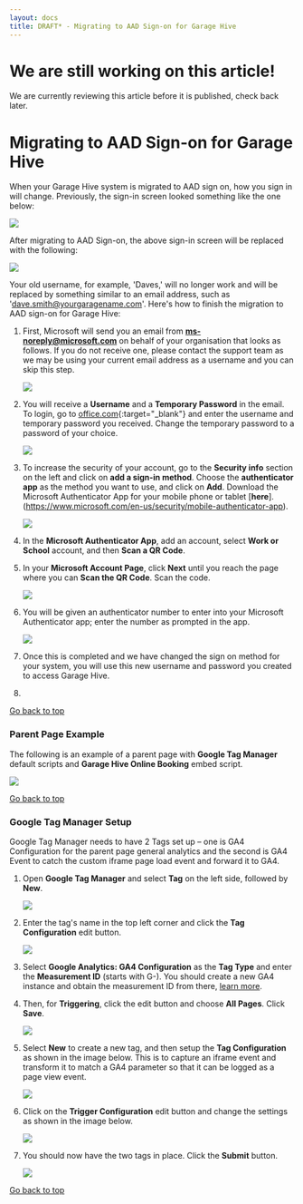 ```yaml
---
layout: docs
title: DRAFT* - Migrating to AAD Sign-on for Garage Hive
---
```


<a name="top"></a>

# We are still working on this article!
We are currently reviewing this article before it is published, check back later.

# Migrating to AAD Sign-on for Garage Hive
When your Garage Hive system is migrated to AAD sign on, how you sign in will change. Previously, the sign-in screen looked something like the one below:

   ![](media/garagehive-aad-sign-on-migrate1.png)

After migrating to AAD Sign-on, the above sign-in screen will be replaced with the following:

   ![](media/garagehive-aad-sign-on-migrate2.png)

Your old username, for example, 'Daves,' will no longer work and will be replaced by something similar to an email address, such as 'dave.smith@yourgaragename.com'. Here's how to finish the migration to AAD sign-on for Garage Hive:

1. First, Microsoft will send you an email from **ms-noreply@microsoft.com** on behalf of your organisation that looks as follows. If you do not receive one, please contact the support team as we may be using your current email address as a username and you can skip this step.

   ![](media/garagehive-aad-sign-on-migrate3.png)

2. You will receive a **Username** and a **Temporary Password** in the email. To login, go to [office.com](https://www.office.com/?auth=2){:target="_blank"} and enter the username and temporary password you received. Change the temporary password to a password of your choice.

   ![](media/garagehive-aad-sign-on-migrate4.png)

3. To increase the security of your account, go to the **Security info** section on the left and click on **add a sign-in method**. Choose the **authenticator app** as the method you want to use, and click on **Add**. Download the Microsoft Authenticator App for your mobile phone or tablet [**here**].(https://www.microsoft.com/en-us/security/mobile-authenticator-app).

   ![](media/garagehive-aad-sign-on-migrate5.png)

4. In the **Microsoft Authenticator App**, add an account, select **Work or School** account, and then **Scan a QR Code**.
5. In your **Microsoft Account Page**, click **Next** until you reach the page where you can **Scan the QR Code**. Scan the code.

   ![](media/garagehive-aad-sign-on-migrate6.png)

6. You will be given an authenticator number to enter into your Microsoft Authenticator app; enter the number as prompted in the app.

   ![](media/garagehive-aad-sign-on-migrate7.png)

7. Once this is completed and we have changed the sign on method for your system, you will use this new username and password you created to access Garage Hive.
8. 









[Go back to top](#top)

### Parent Page Example
The following is an example of a parent page with **Google Tag Manager** default scripts and **Garage Hive Online Booking** embed script.

   ![](media/garagehive-online-booking-and-google-analytics-setup4.png)

[Go back to top](#top)

### Google Tag Manager Setup
Google Tag Manager needs to have 2 Tags set up – one is GA4 Configuration for the parent page general analytics and the second is GA4 Event to catch the custom iframe page load event and forward it to GA4.
1. Open **Google Tag Manager** and select **Tag** on the left side, followed by **New**.

   ![](media/garagehive-online-booking-and-google-analytics-setup5.png)

2. Enter the tag's name in the top left corner and click the **Tag Configuration** edit button.

   ![](media/garagehive-online-booking-and-google-analytics-setup6.png)

3. Select **Google Analytics: GA4 Configuration** as the **Tag Type** and enter the **Measurement ID** (starts with G-). You should create a new GA4 instance and obtain the measurement ID from there, [learn more](https://support.google.com/analytics/answer/9744165#use_existing_tags&zippy=%2Cin-this-article).
4. Then, for **Triggering**, click the edit button and choose **All Pages**. Click **Save**.

   ![](media/garagehive-online-booking-and-google-analytics-setup7.png)

5. Select **New** to create a new tag, and then setup the **Tag Configuration** as shown in the image below. This is to capture an iframe event and transform it to match a GA4 parameter so that it can be logged as a page view event.

   ![](media/garagehive-online-booking-and-google-analytics-setup8.png)

6. Click on the **Trigger Configuration** edit button and change the settings as shown in the image below.

   ![](media/garagehive-online-booking-and-google-analytics-setup9.png)

7. You should now have the two tags in place. Click the **Submit** button.

   ![](media/garagehive-online-booking-and-google-analytics-setup10.png)


[Go back to top](#top)